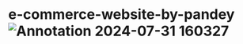 # e-commerce-website-by-pandey![Annotation 2024-07-31 160327](https://github.com/user-attachments/assets/79839f99-e0f8-453d-b3b3-1c127ebe58e8)
